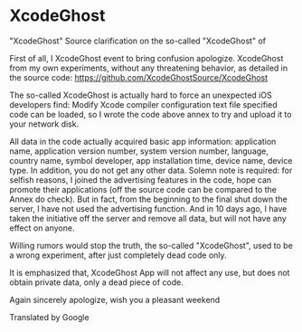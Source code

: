 # XcodeGhost
"XcodeGhost" Source clarification on the so-called "XcodeGhost" of

First of all, I XcodeGhost event to bring confusion apologize. XcodeGhost from my own experiments, without any threatening behavior, as detailed in the source code: https://github.com/XcodeGhostSource/XcodeGhost

The so-called XcodeGhost is actually hard to force an unexpected iOS developers find: Modify Xcode compiler configuration text file specified code can be loaded, so I wrote the code above annex to try and upload it to your network disk.

All data in the code actually acquired basic app information: application name, application version number, system version number, language, country name, symbol developer, app installation time, device name, device type. In addition, you do not get any other data. Solemn note is required: for selfish reasons, I joined the advertising features in the code, hope can promote their applications (off the source code can be compared to the Annex do check). But in fact, from the beginning to the final shut down the server, I have not used the advertising function. And in 10 days ago, I have taken the initiative off the server and remove all data, but will not have any effect on anyone.

Willing rumors would stop the truth, the so-called "XcodeGhost", used to be a wrong experiment, after just completely dead code only.

It is emphasized that, XcodeGhost App will not affect any use, but does not obtain private data, only a dead piece of code.

Again sincerely apologize, wish you a pleasant weekend

Translated by Google
